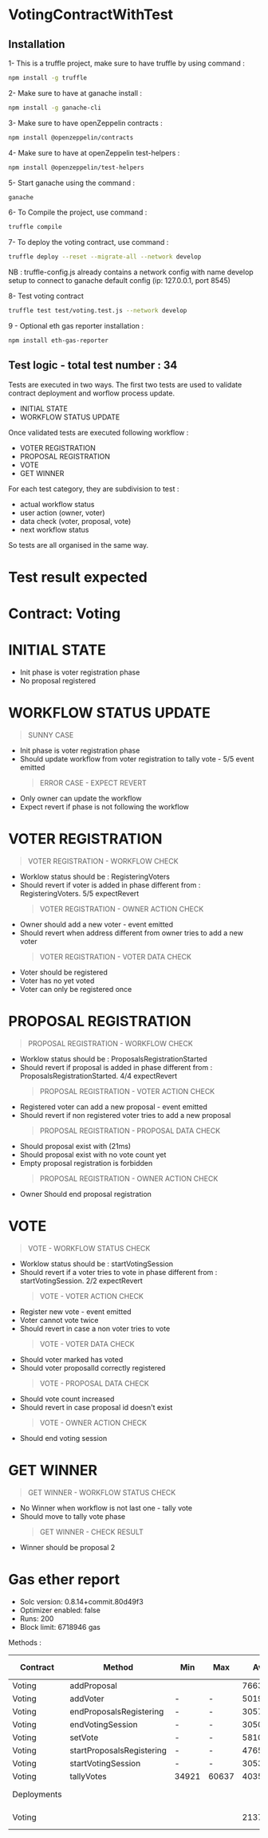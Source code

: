 # VotingContractWithTest

## Installation

1- This is a truffle project, make sure to have truffle by using command :

```sh
npm install -g truffle
```

2- Make sure to have at ganache install :

```sh
npm install -g ganache-cli
```

3- Make sure to have openZeppelin contracts :

```sh
npm install @openzeppelin/contracts
```

4- Make sure to have at openZeppelin test-helpers :

```sh
npm install @openzeppelin/test-helpers
```

5- Start ganache using the command :

```sh
ganache
```

6- To Compile the project, use command :

```sh
truffle compile
```

7- To deploy the voting contract, use command :

```sh
truffle deploy --reset --migrate-all --network develop
```

NB : truffle-config.js already contains a network config with name develop setup to connect to ganache default config (ip: 127.0.0.1, port 8545)

8- Test voting contract

```sh
truffle test test/voting.test.js --network develop
```

9 - Optional eth gas reporter installation :

```sh
npm install eth-gas-reporter
```

## Test logic - total test number : 34

Tests are executed in two ways.
The first two tests are used to validate contract deployment and worflow process update.

- INITIAL STATE
- WORKFLOW STATUS UPDATE

Once validated tests are executed following workflow :

- VOTER REGISTRATION
- PROPOSAL REGISTRATION
- VOTE
- GET WINNER

For each test category, they are subdivision to test :

- actual workflow status
- user action (owner, voter)
- data check (voter, proposal, vote)
- next workflow status

So tests are all organised in the same way.

# Test result expected

# Contract: Voting

# INITIAL STATE

- Init phase is voter registration phase
- No proposal registered

# WORKFLOW STATUS UPDATE

> SUNNY CASE

- Init phase is voter registration phase
- Should update workflow from voter registration to tally vote - 5/5 event emitted
  > ERROR CASE - EXPECT REVERT
- Only owner can update the workflow
- Expect revert if phase is not following the workflow

# VOTER REGISTRATION

> VOTER REGISTRATION - WORKFLOW CHECK

- Worklow status should be : RegisteringVoters
- Should revert if voter is added in phase different from : RegisteringVoters. 5/5 expectRevert
  > VOTER REGISTRATION - OWNER ACTION CHECK
- Owner should add a new voter - event emitted
- Should revert when address different from owner tries to add a new voter
  > VOTER REGISTRATION - VOTER DATA CHECK
- Voter should be registered
- Voter has no yet voted
- Voter can only be registered once

# PROPOSAL REGISTRATION

> PROPOSAL REGISTRATION - WORKFLOW CHECK

- Worklow status should be : ProposalsRegistrationStarted
- Should revert if proposal is added in phase different from : ProposalsRegistrationStarted. 4/4 expectRevert
  > PROPOSAL REGISTRATION - VOTER ACTION CHECK
- Registered voter can add a new proposal - event emitted
- Should revert if non registered voter tries to add a new proposal
  > PROPOSAL REGISTRATION - PROPOSAL DATA CHECK
- Should proposal exist with (21ms)
- Should proposal exist with no vote count yet
- Empty proposal registration is forbidden
  > PROPOSAL REGISTRATION - OWNER ACTION CHECK
- Owner Should end proposal registration

# VOTE

> VOTE - WORKFLOW STATUS CHECK

- Worklow status should be : startVotingSession
- Should revert if a voter tries to vote in phase different from : startVotingSession. 2/2 expectRevert
  > VOTE - VOTER ACTION CHECK
- Register new vote - event emitted
- Voter cannot vote twice
- Should revert in case a non voter tries to vote
  > VOTE - VOTER DATA CHECK
- Should voter marked has voted
- Should voter proposalId correctly registered
  > VOTE - PROPOSAL DATA CHECK
- Should vote count increased
- Should revert in case proposal id doesn't exist
  > VOTE - OWNER ACTION CHECK
- Should end voting session

# GET WINNER

> GET WINNER - WORKFLOW STATUS CHECK

- No Winner when workflow is not last one - tally vote
- Should move to tally vote phase
  > GET WINNER - CHECK RESULT
- Winner should be proposal 2

# Gas ether report

- Solc version: 0.8.14+commit.80d49f3
- Optimizer enabled: false
- Runs: 200
- Block limit: 6718946 gas

Methods :

| Contract    | Method                    | Min   | Max   | Avg     | # calls    | eur (avg) |
| ----------- | ------------------------- | ----- | ----- | ------- | ---------- | --------- |
| Voting      | addProposal               |       |       | 76632   | 10         |           |
| Voting      | addVoter                  | -     | -     | 50196   | 16         |           |
| Voting      | endProposalsRegistering   | -     | -     | 30575   | 11         |           |
| Voting      | endVotingSession          | -     | -     | 30509   | 9          |           |
| Voting      | setVote                   | -     | -     | 58101   | 12         |           |
| Voting      | startProposalsRegistering | -     | -     | 47653   | 11         |           |
| Voting      | startVotingSession        | -     | -     | 30530   | 12         |           |
| Voting      | tallyVotes                | 34921 | 60637 | 40355   | 10         |           |
| Deployments |                           |       |       |         | % of limit |           |
| Voting      |                           |       |       | 2137238 | 31.8 %     |           |
